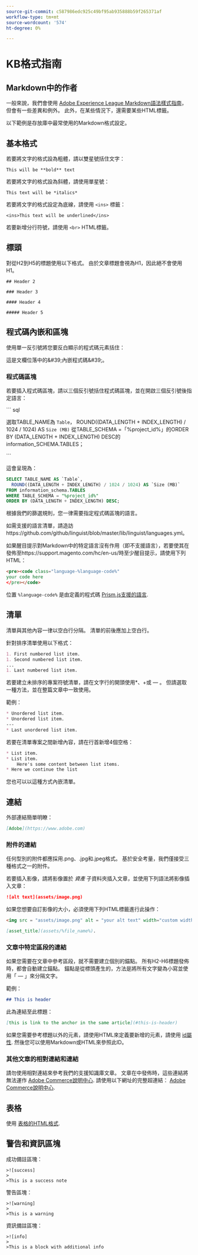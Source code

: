 ```yaml
---
source-git-commit: c587986edc925c49bf95ab935888b59f265371af
workflow-type: tm+mt
source-wordcount: '574'
ht-degree: 0%

---
```

# KB格式指南

## Markdown中的作者

一般來說，我們會使用 [Adobe Experience League Markdown語法樣式指南](https://experienceleague.adobe.com/docs/authoring-guide-exl/using/markdown/syntax-style-guide.html?lang=en)，但會有一些差異和例外。 此外，在某些情況下，還需要某些HTML標籤。

以下範例是存放庫中最常使用的Markdown格式設定。

## 基本格式

若要將文字的格式設為粗體，請以雙星號括住文字：

`This will be **bold** text`

若要將文字的格式設為斜體，請使用單星號：

`This text will be *italics*`

若要將文字的格式設定為底線，請使用 `<ins>` 標籤：

`<ins>This text will be underlined</ins>`

若要新增分行符號，請使用 `<br>` HTML標籤。


## 標頭

對從H2到H5的標題使用以下格式。 由於文章標題會視為H1，因此絕不會使用H1。

`## Header 2 `

`### Header 3 `

`#### Header 4`

`##### Header 5`

## 程式碼內嵌和區塊

使用單一反引號將您要反白顯示的程式碼元素括住：

這是文欄位落中的\&#39;內嵌程式碼\&#39;。

### 程式碼區塊

若要插入程式碼區塊，請以三個反引號括住程式碼區塊，並在開啟三個反引號後指定語言：

\`\`\` sql

選取TABLE_NAME為 `Table`， ROUND((DATA_LENGTH + INDEX_LENGTH) / 1024 / 1024) AS `Size (MB)`
從TABLE_SCHEMA =「%project_id%」的ORDER BY (DATA_LENGTH + INDEX_LENGTH) DESC的information_SCHEMA.TABLES；

\`\`\`

這會呈現為：

```sql
SELECT TABLE_NAME AS `Table`,
  ROUND((DATA_LENGTH + INDEX_LENGTH) / 1024 / 1024) AS `Size (MB)`
FROM information_schema.TABLES
WHERE TABLE_SCHEMA = "%project_id%"
ORDER BY (DATA_LENGTH + INDEX_LENGTH) DESC;
```

根據我們的篩選規則，您一律需要指定程式碼區塊的語言。

如需支援的語言清單，請造訪https://github.com/github/linguist/blob/master/lib/linguist/languages.yml。

如果醒目提示對Markdown中的特定語言沒有作用（即不支援語言），若要使其在發佈至https://support.magento.com/hc/en-us/時至少醒目提示，請使用下列HTML：

```html
<pre><code class="language-%language-code%"
your code here
</pre></code>
```

位置 ``%language-code%`` 是由定義的程式碼 [Prism.js支援的語言](https://prismjs.com/#supported-languages).

## 清單

清單與其他內容一律以空白行分隔。 清單的前後應加上空白行。

針對排序清單使用以下格式：

```markdown
1. First numbered list item.
1. Second numbered list item.
...
1. Last numbered list item.
```

若要建立未排序的專案符號清單，請在文字行的開頭使用*、+或 — 。 但請選取一種方法，並在整篇文章中一致使用。

範例：

```markdown
* Unordered list item.
* Unordered list item.
---
* Last unordered list item.
```

若要在清單專案之間新增內容，請在行首新增4個空格：

```markdown
* List item.
* List item.
    Here's some content between list items.
* Here we continue the list
```

您也可以以這種方式內嵌清單。

## 連結

外部連結簡單明瞭：

```markdown
[Adobe](https://www.adobe.com)
```

### 附件的連結

任何型別的附件都應採用.png、.jpg和.jpeg格式。 基於安全考量，我們僅接受三種格式之一的附件。

若要插入影像，請將影像置於 *資產* 子資料夾插入文章，並使用下列語法將影像插入文章：

```markdown
![alt text](assets/image.png)
```

如果您想要自訂影像的大小，必須使用下列HTML標籤進行此操作：

```html
<img src = "assets/image.png" alt = "your alt text" width="custom width, ex: 250px">
```

```markdown
[asset_title](assets/%file_name%).
```

### 文章中特定區段的連結

如果您需要在文章中參考區段，就不需要建立個別的錨點。 所有H2-H6標題發佈時，都會自動建立錨點。 錨點是從標頭產生的，方法是將所有文字變為小寫並使用「 — 」來分隔文字。

範例：

```markdown
## This is header
```

此為連結至此標題：

```markdown
[this is link to the anchor in the same article](#this-is-header)
```

如果您需要參考標題以外的元素，請使用HTML來定義要新增的元素，請使用 [id屬性](https://www.w3schools.com/html/html_id.asp). 然後您可以使用Markdown或HTML來參照此ID。

### 其他文章的相對連結和連結

請勿使用相對連結來參考我們的支援知識庫文章。 文章在中發佈時，這些連結將無法運作 [Adobe Commerce說明中心](https://support.magento.com/hc/en-us).
請使用以下網址的完整超連結： [Adobe Commerce說明中心](https://support.magento.com/hc/en-us).


## 表格

使用 [表格的HTML格式](https://www.w3schools.com/html/html_tables.asp).


## 警告和資訊區塊

成功備註區塊：

```
>![success]
>
>This is a success note
```

警告區塊：

```
>![warning]
>
>This is a warning
```

資訊備註區塊：

```
>![info]
>
>This is a block with additional info
```

